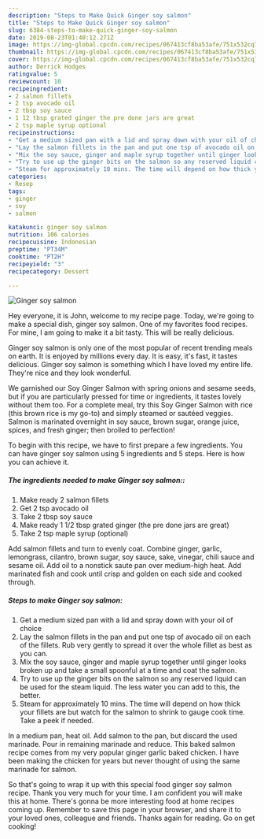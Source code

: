 ```yaml
---
description: "Steps to Make Quick Ginger soy salmon"
title: "Steps to Make Quick Ginger soy salmon"
slug: 6384-steps-to-make-quick-ginger-soy-salmon
date: 2019-08-23T01:40:12.271Z
image: https://img-global.cpcdn.com/recipes/067413cf8ba53afe/751x532cq70/ginger-soy-salmon-recipe-main-photo.jpg
thumbnail: https://img-global.cpcdn.com/recipes/067413cf8ba53afe/751x532cq70/ginger-soy-salmon-recipe-main-photo.jpg
cover: https://img-global.cpcdn.com/recipes/067413cf8ba53afe/751x532cq70/ginger-soy-salmon-recipe-main-photo.jpg
author: Derrick Hodges
ratingvalue: 5
reviewcount: 10
recipeingredient:
- 2 salmon fillets
- 2 tsp avocado oil
- 2 tbsp soy sauce
- 1 12 tbsp grated ginger the pre done jars are great
- 2 tsp maple syrup optional
recipeinstructions:
- "Get a medium sized pan with a lid and spray down with your oil of choice"
- "Lay the salmon fillets in the pan and put one tsp of avocado oil on each of the fillets. Rub very gently to spread it over the whole fillet as best as you can."
- "Mix the soy sauce, ginger and maple syrup together until ginger looks broken up and take a small spoonful at a time and coat the salmon."
- "Try to use up the ginger bits on the salmon so any reserved liquid can be used for the steam liquid. The less water you can add to this, the better."
- "Steam for approximately 10 mins. The time will depend on how thick your fillets are but watch for the salmon to shrink to gauge cook time. Take a peek if needed."
categories:
- Resep
tags:
- ginger
- soy
- salmon

katakunci: ginger soy salmon
nutrition: 106 calories
recipecuisine: Indonesian
preptime: "PT34M"
cooktime: "PT2H"
recipeyield: "3"
recipecategory: Dessert

---
```



![Ginger soy salmon](https://img-global.cpcdn.com/recipes/067413cf8ba53afe/751x532cq70/ginger-soy-salmon-recipe-main-photo.jpg)

Hey everyone, it is John, welcome to my recipe page. Today, we're going to make a special dish, ginger soy salmon. One of my favorites food recipes. For mine, I am going to make it a bit tasty. This will be really delicious.

Ginger soy salmon is only one of the most popular of recent trending meals on earth. It is enjoyed by millions every day. It is easy, it's fast, it tastes delicious. Ginger soy salmon is something which I have loved my entire life. They're nice and they look wonderful.

We garnished our Soy Ginger Salmon with spring onions and sesame seeds, but if you are particularly pressed for time or ingredients, it tastes lovely without them too. For a complete meal, try this Soy Ginger Salmon with rice (this brown rice is my go-to) and simply steamed or sautéed veggies. Salmon is marinated overnight in soy sauce, brown sugar, orange juice, spices, and fresh ginger; then broiled to perfection!


To begin with this recipe, we have to first prepare a few ingredients. You can have ginger soy salmon using 5 ingredients and 5 steps. Here is how you can achieve it.

##### The ingredients needed to make Ginger soy salmon::

1. Make ready 2 salmon fillets
1. Get 2 tsp avocado oil
1. Take 2 tbsp soy sauce
1. Make ready 1 1/2 tbsp grated ginger (the pre done jars are great)
1. Take 2 tsp maple syrup (optional)


Add salmon fillets and turn to evenly coat. Combine ginger, garlic, lemongrass, cilantro, brown sugar, soy sauce, sake, vinegar, chili sauce and sesame oil. Add oil to a nonstick saute pan over medium-high heat. Add marinated fish and cook until crisp and golden on each side and cooked through. 

##### Steps to make Ginger soy salmon:

1. Get a medium sized pan with a lid and spray down with your oil of choice
1. Lay the salmon fillets in the pan and put one tsp of avocado oil on each of the fillets. Rub very gently to spread it over the whole fillet as best as you can.
1. Mix the soy sauce, ginger and maple syrup together until ginger looks broken up and take a small spoonful at a time and coat the salmon.
1. Try to use up the ginger bits on the salmon so any reserved liquid can be used for the steam liquid. The less water you can add to this, the better.
1. Steam for approximately 10 mins. The time will depend on how thick your fillets are but watch for the salmon to shrink to gauge cook time. Take a peek if needed.


In a medium pan, heat oil. Add salmon to the pan, but discard the used marinade. Pour in remaining marinade and reduce. This baked salmon recipe comes from my very popular ginger garlic baked chicken. I have been making the chicken for years but never thought of using the same marinade for salmon. 

So that's going to wrap it up with this special food ginger soy salmon recipe. Thank you very much for your time. I am confident you will make this at home. There's gonna be more interesting food at home recipes coming up. Remember to save this page in your browser, and share it to your loved ones, colleague and friends. Thanks again for reading. Go on get cooking!
